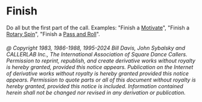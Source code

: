 
# Finish

Do all but the first part of the call. Examples: "Finish a
[Motivate](../a2/motivate.md)",
"Finish a [Rotary Spin](rotary_spin.md)",
"Finish a [Pass and Roll](../a2/pass_and_roll.md)".

###### @ Copyright 1983, 1986-1988, 1995-2024 Bill Davis, John Sybalsky and CALLERLAB Inc., The International Association of Square Dance Callers. Permission to reprint, republish, and create derivative works without royalty is hereby granted, provided this notice appears. Publication on the Internet of derivative works without royalty is hereby granted provided this notice appears. Permission to quote parts or all of this document without royalty is hereby granted, provided this notice is included. Information contained herein shall not be changed nor revised in any derivation or publication.
